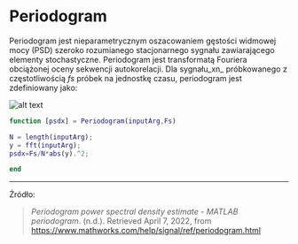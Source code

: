 # Periodogram

Periodogram jest nieparametrycznym oszacowaniem gęstości widmowej mocy (PSD) szeroko rozumianego stacjonarnego sygnału zawiarającego elementy stochastyczne. Periodogram jest transformatą Fouriera obciążonej oceny sekwencji autokorelacji. Dla sygnału_xn_ próbkowanego z częstotliwością _fs_ próbek na jednostkę czasu, periodogram jest zdefiniowany jako:

![alt text](https://latex2png.com/pngs/d073fc7a0721af1be0e1639df0c13107.png)

```matlab
function [psdx] = Periodogram(inputArg,Fs)

N = length(inputArg);
y = fft(inputArg);
psdx=Fs/N*abs(y).^2;

end
```

---

Źródło:

> *Periodogram power spectral density estimate - MATLAB periodogram*. (n.d.). Retrieved April 7, 2022, from https://www.mathworks.com/help/signal/ref/periodogram.html



